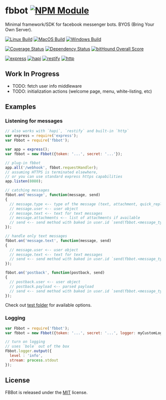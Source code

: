 # fbbot [![NPM Module](https://img.shields.io/npm/v/fbbot.svg?style=flat)](https://www.npmjs.com/package/fbbot)

Minimal framework/SDK for facebook messenger bots. BYOS (Bring Your Own Server).

[![Linux Build](https://img.shields.io/travis/alexindigo/fbbot/master.svg?label=linux:0.12-6.x&style=flat)](https://travis-ci.org/alexindigo/fbbot)
[![MacOS Build](https://img.shields.io/travis/alexindigo/fbbot/master.svg?label=macos:0.12-6.x&style=flat)](https://travis-ci.org/alexindigo/fbbot)
[![Windows Build](https://img.shields.io/appveyor/ci/alexindigo/fbbot/master.svg?label=windows:0.12-6.x&style=flat)](https://ci.appveyor.com/project/alexindigo/fbbot)

[![Coverage Status](https://img.shields.io/coveralls/alexindigo/fbbot/master.svg?label=code+coverage&style=flat)](https://coveralls.io/github/alexindigo/fbbot?branch=master)
[![Dependency Status](https://img.shields.io/david/alexindigo/fbbot/master.svg?style=flat)](https://david-dm.org/alexindigo/fbbot)
[![bitHound Overall Score](https://www.bithound.io/github/alexindigo/fbbot/badges/score.svg)](https://www.bithound.io/github/alexindigo/fbbot)

[![express](https://img.shields.io/badge/express-tested-brightgreen.svg?style=flat)](http://expressjs.com)
[![hapi](https://img.shields.io/badge/hapi-tested-brightgreen.svg?lstyle=flat)](http://hapijs.com)
[![restify](https://img.shields.io/badge/restify-tested-brightgreen.svg?style=flat)](http://restify.com)
[![http](https://img.shields.io/badge/http-tested-brightgreen.svg?style=flat)](https://nodejs.org/api/http.html)

## Work In Progress

- TODO: fetch user info middleware
- TODO: initialization actions (welcome page, menu, white-listing, etc)

## Examples

### Listening for messages

```javascript
// also works with `hapi`, `restify` and built-in `http`
var express = require('express');
var Fbbot = require('fbbot');

var app = express();
var fbbot = new Fbbot({token: '...', secret: '...'});

// plug-in fbbot
app.all('/webhook', fbbot.requestHandler);
// assuming HTTPS is terminated elsewhere,
// or you can use standard express https capabilities
app.listen(8080);

// catching messages
fbbot.on('message', function(message, send)
{
  // message.type <-- type of the message (text, attachment, quick_reply, sticker, etc)
  // message.user <-- user object
  // message.text <-- text for text messages
  // message.attachments <-- list of attachments if available
  // send <-- send method with baked in user.id `send(fbbot.<message_type>, <payload>, <callback>)`
});

// handle only text messages
fbbot.on('message.text', function(message, send)
{
  // message.user <-- user object
  // message.text <-- text for text messages
  // send <-- send method with baked in user.id `send(fbbot.<message_type>, <payload>, <callback>)`
});

fbbot.on('postback', function(postback, send)
{
  // postback.user <-- user object
  // postback.payload <-- parsed payload
  // send <-- send method with baked in user.id `send(fbbot.<message_type>, <payload>, <callback>)`
});
```

Check out [test folder](test/fixtures) for available options.

### Logging

```javascript
var Fbbot = require('fbbot');
var fbbot = new Fbbot({token: '...', secret: '...', logger: myCustomLogger});

// turn on logging
// uses `bole` out of the box
Fbbot.logger.output({
  level : 'info',
  stream: process.stdout
});

```

## License

FBBot is released under the [MIT](LICENSE) license.
